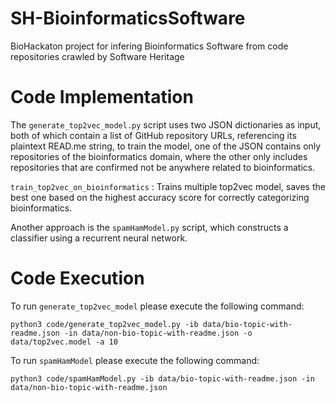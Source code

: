 # SH-BioinformaticsSoftware
BioHackaton project for infering Bioinformatics Software from code repositories crawled by Software Heritage

# Code Implementation
The `generate_top2vec_model.py` script uses two JSON dictionaries as input, both of which contain a list of GitHub repository URLs, referencing its plaintext READ.me string, to train the model, one of the JSON contains only repositories of the bioinformatics domain, where the other only includes repositories that are confirmed not be anywhere related to bioinformatics.

`train_top2vec_on_bioinformatics` : Trains multiple top2vec model, saves the best one based on the highest accuracy score for correctly categorizing bioinformatics.

Another approach is the `spamHamModel.py` script, which constructs a classifier using a recurrent neural network.

# Code Execution

To run `generate_top2vec_model` please execute the following command:

`python3 code/generate_top2vec_model.py -ib data/bio-topic-with-readme.json -in data/non-bio-topic-with-readme.json -o data/top2vec.model -a 10`

To run `spamHamModel` please execute the following command:

`python3 code/spamHamModel.py -ib data/bio-topic-with-readme.json -in data/non-bio-topic-with-readme.json`